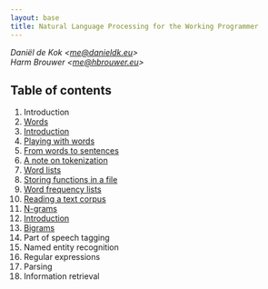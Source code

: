 ```yaml
---
layout: base
title: Natural Language Processing for the Working Programmer
---
```


*Daniël de Kok <[me@danieldk.eu](mailto:me@danieldk.eu)>*  
*Harm Brouwer <[me@hbrouwer.eu](mailto:me@hbrouwer.eu)>*

## Table of contents

1. Introduction
1. [Words](words.html)
  1. [Introduction](words.html#introduction)
  1. [Playing with words](words.html#playwithwords)
  1. [From words to sentences](words.html#sentences)
  1. [A note on tokenization](words.html#tokenization)
  1. [Word lists](words.html#wordlist)
  1. [Storing functions in a file](words.html#loadfile)
  1. [Word frequency lists](words.html#freqlist)
  1. [Reading a text corpus](words.html#readcorpus)
1. [N-grams](ngrams.html)
  1. [Introduction](ngrams.html#introduction)
  1. [Bigrams](ngrams.html#bigrams)
1. Part of speech tagging
1. Named entity recognition
1. Regular expressions
1. Parsing
1. Information retrieval
